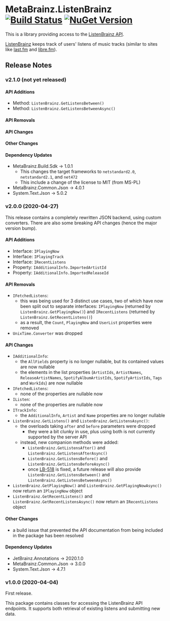 # MetaBrainz.ListenBrainz [![Build Status][CI-S]][CI-L] [![NuGet Version][NuGet-S]][NuGet-L]

This is a library providing access to the [ListenBrainz API][LB-API].

[ListenBrainz][LB] keeps track of users' listens of music tracks
(similar to sites like [last.fm][LastFM] and [libre.fm][LibreFM]).

## Release Notes

### v2.1.0 (not yet released)

#### API Additions

- Method: `ListenBrainz.GetListensBetween()`
- Method: `ListenBrainz.GetListensBetweenAsync()`

#### API Removals

#### API Changes

#### Other Changes

#### Dependency Updates

- MetaBrainz.Build.Sdk → 1.0.1
  - This changes the target frameworks to `netstandard2.0`, `netstandard2.1`, and
    `net472`
  - This include a change of the license to MIT (from MS-PL)
- MetaBrainz.Common.Json → 4.0.1
- System.Text.Json → 5.0.2

### v2.0.0 (2020-04-27)

This release contains a completely rewritten JSON backend, using custom
converters. There are also some breaking API changes (hence the major
version bump).

#### API Additions

- Interface: `IPlayingNow`
- Interface: `IPlayingTrack`
- Interface: `IRecentListens`
- Property: `IAdditionalInfo.ImportedArtistId`
- Property: `IAdditionalInfo.ImportedReleaseId`

#### API Removals

- `IFetchedListens`:
  - this was being used for 3 distinct use cases, two of which have now
    been split out to separate interfaces: `IPlayingNow` (returned by
    `ListenBrainz.GetPlayingNow()`) and `IRecentListens` (returned by
    `ListenBrainz.GetRecentListens()`)
  - as a result, the `Count`, `PlayingNow` and `UserList` properties
    were removed
- `UnixTime.Converter` was dropped

#### API Changes

- `IAdditionalInfo`:
  - the `AllFields` property is no longer nullable, but its contained
    values are now nullable
  - the elements in the list properties (`ArtistIds`, `ArtistNames`,
    `ReleaseArtistNames`, `SpotifyAlbumArtistIds`, `SpotifyArtistIds`,
    `Tags` and `WorkIds`) are now nullable
- `IFetchedListens`:
  - none of the properties are nullable now
- `IListen`:
  - none of the properties are nullable now
- `ITrackInfo`:
  - the `AdditionalInfo`, `Artist` and `Name` properties are no longer
    nullable
- `ListenBrainz.GetListens()` and `ListenBrainz.GetListensAsync()`:
  - the overloads taking `after` and `before` parameters were dropped
    - they were a bit clunky in use, plus using both is not currently
      supported by the server API
  - instead, new companion methods were added:
    - `ListenBrainz.GetListensAfter()` and
      `ListenBrainz.GetListensAfterAsync()`
    - `ListenBrainz.GetListensBefore()` and
      `ListenBrainz.GetListensBeforeAsync()`
    - once [LB-518][LB-518] is fixed, a future release will also
      provide `ListenBrainz.GetListensBetween()` and
      `ListenBrainz.GetListensBetweenAsync()`
- `ListenBrainz.GetPlayingNow()` and
  `ListenBrainz.GetPlayingNowAsync()` now return an `IPlayingNow`
  object
- `ListenBrainz.GetRecentListens()` and
  `ListenBrainz.GetRecentListensAsync()` now return an
  `IRecentListens` object

#### Other Changes

- a build issue that prevented the API documentation from being
  included in the package has been resolved

#### Dependency Updates

- JetBrainz.Annotations → 2020.1.0
- MetaBrainz.Common.Json → 3.0.0
- System.Text.Json → 4.7.1

### v1.0.0 (2020-04-04)

First release.

This package contains classes for accessing the ListenBrainz API
endpoints. It supports both retrieval of existing listens and
submitting new data.

[CI-S]: https://img.shields.io/appveyor/build/zastai/metabrainz-listenbrainz
[CI-L]: https://ci.appveyor.com/project/Zastai/metabrainz-listenbrainz
[NuGet-S]: https://img.shields.io/nuget/v/MetaBrainz.ListenBrainz
[NuGet-L]: https://img.shields.io/nuget/v/MetaBrainz.ListenBrainz

[LB]: https://listenbrainz.org/
[LB-API]: https://listenbrainz.readthedocs.io/en/latest/dev/api.html
[LastFM]: https://www.last.fm
[LibreFM]: https://libre.fm

[LB-518]: https://tickets.metabrainz.org/browse/LB-518
